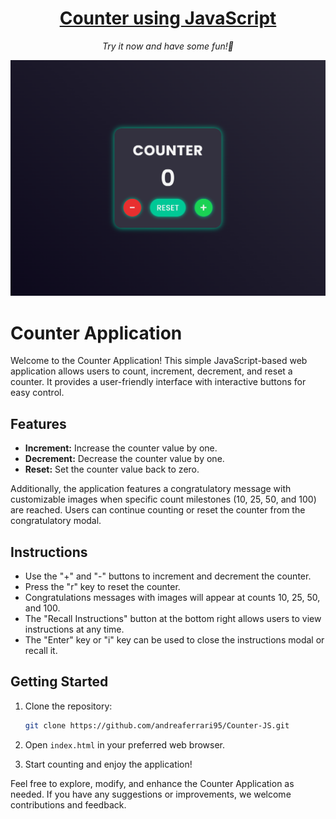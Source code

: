<h1 align="center">
    <a href="https://andreaferrari95.github.io/Counter-JS/">Counter using JavaScript
    </a>
</h1>

<p align="center">
  <i align="center">Try it now and have some fun!🚀</i>
</p>

<p align="center">
    <img src="https://raw.githubusercontent.com/andreaferrari95/Counter-JS/main/assets/img/Screenshot.png" alt="Screenshot of the counter"/>
</p>

# Counter Application

Welcome to the Counter Application! This simple JavaScript-based web application allows users to count, increment, decrement, and reset a counter. It provides a user-friendly interface with interactive buttons for easy control.

## Features

- **Increment:** Increase the counter value by one.
- **Decrement:** Decrease the counter value by one.
- **Reset:** Set the counter value back to zero.

Additionally, the application features a congratulatory message with customizable images when specific count milestones (10, 25, 50, and 100) are reached. Users can continue counting or reset the counter from the congratulatory modal.

## Instructions

- Use the "+" and "-" buttons to increment and decrement the counter.
- Press the "r" key to reset the counter.
- Congratulations messages with images will appear at counts 10, 25, 50, and 100.
- The "Recall Instructions" button at the bottom right allows users to view instructions at any time.
- The "Enter" key or "i" key can be used to close the instructions modal or recall it.

## Getting Started

1. Clone the repository:

   ```bash
   git clone https://github.com/andreaferrari95/Counter-JS.git
   ```

2. Open `index.html` in your preferred web browser.

3. Start counting and enjoy the application!

Feel free to explore, modify, and enhance the Counter Application as needed. If you have any suggestions or improvements, we welcome contributions and feedback.
